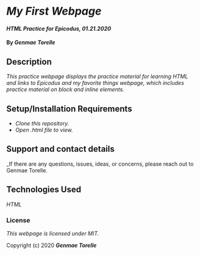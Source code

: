 # _My First Webpage_

#### _HTML Practice for Epicodus, 01.21.2020_

#### By _**Genmae Torelle**_

## Description

_This practice webpage displays the practice material for learning HTML and links to Epicodus and my favorite things webpage, which includes practice material on block and inline elements._

## Setup/Installation Requirements

* _Clone this repository._
* _Open .html file to view._

## Support and contact details

_If there are any questions, issues, ideas, or concerns, please reach out to Genmae Torelle.

## Technologies Used

_HTML_

### License

*This webpage is licensed under MIT.*

Copyright (c) 2020 **_Genmae Torelle_**